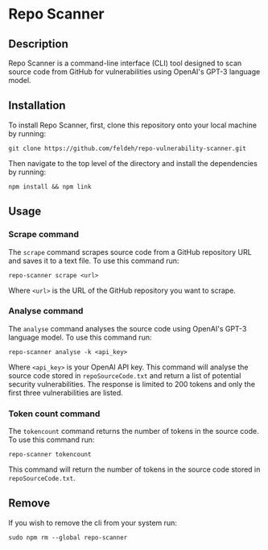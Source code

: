 # Repo Scanner

## Description

Repo Scanner is a command-line interface (CLI) tool designed to scan source code from GitHub for vulnerabilities using OpenAI's GPT-3 language model.

## Installation

To install Repo Scanner, first, clone this repository onto your local machine by running:

```
git clone https://github.com/feldeh/repo-vulnerability-scanner.git
```

Then navigate to the top level of the directory and install the dependencies by running:

```
npm install && npm link
```

## Usage

### Scrape command

The `scrape` command scrapes source code from a GitHub repository URL and saves it to a text file. To use this command run:

```
repo-scanner scrape <url>
```

Where `<url>` is the URL of the GitHub repository you want to scrape.

### Analyse command

The `analyse` command analyses the source code using OpenAI's GPT-3 language model. To use this command run:

```
repo-scanner analyse -k <api_key>
```

Where `<api_key>` is your OpenAI API key. This command will analyse the source code stored in `repoSourceCode.txt` and return a list of potential security vulnerabilities. The response is limited to 200 tokens and only the first three vulnerabilities are listed.

### Token count command

The `tokencount` command returns the number of tokens in the source code. To use this command run:

```
repo-scanner tokencount
```

This command will return the number of tokens in the source code stored in `repoSourceCode.txt`.

## Remove

If you wish to remove the cli from your system run:

```
sudo npm rm --global repo-scanner
```
